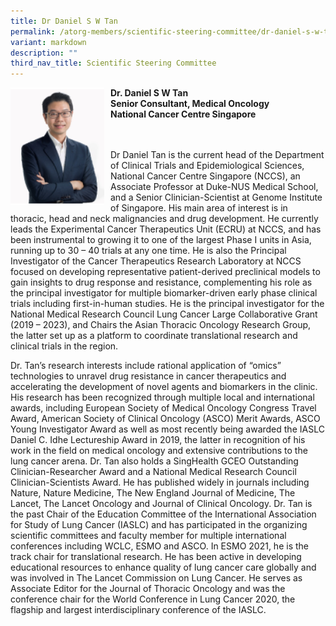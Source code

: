 ```yaml
---
title: Dr Daniel S W Tan
permalink: /atorg-members/scientific-steering-committee/dr-daniel-s-w-tan/
variant: markdown
description: ""
third_nav_title: Scientific Steering Committee
---
```

<img src="/images/ATORG%20Oncology%20Research%20Group/Scientific%20Steering%20Committee/Dr_daniel.png" style="width: 150px; float: left; margin-right: 10px;">

<strong>Dr. Daniel S W Tan<br>
Senior Consultant, Medical Oncology<br>
National Cancer Centre Singapore</strong>

<br><br>
Dr Daniel Tan is the current head of the Department of Clinical Trials and Epidemiological Sciences, National Cancer Centre Singapore (NCCS), an Associate Professor at Duke-NUS Medical School, and a Senior Clinician-Scientist at Genome Institute of Singapore. His main area of interest is in thoracic, head and neck malignancies and drug development. He currently leads the Experimental Cancer Therapeutics Unit (ECRU) at NCCS, and has been instrumental to growing it to one of the largest Phase I units in Asia, running up to 30 – 40 trials at any one time. He is also the Principal Investigator of the Cancer Therapeutics Research Laboratory at NCCS focused on developing representative patient-derived preclinical models to gain insights to drug response and resistance, complementing his role as the principal investigator for multiple biomarker-driven early phase clinical trials including first-in-human studies. He is the principal investigator for the National Medical Research Council Lung Cancer Large Collaborative Grant (2019 – 2023), and Chairs the Asian Thoracic Oncology Research Group, the latter set up as a platform to coordinate translational research and clinical trials in the region.

Dr. Tan’s research interests include rational application of “omics” technologies to unravel drug resistance in cancer therapeutics and accelerating the development of novel agents and biomarkers in the clinic. His research has been recognized through multiple local and international awards, including European Society of Medical Oncology Congress Travel Award, American Society of Clinical Oncology (ASCO) Merit Awards, ASCO Young Investigator Award as well as most recently being awarded the IASLC Daniel C. Idhe Lectureship Award in 2019, the latter in recognition of his work in the field on medical oncology and extensive contributions to the lung cancer arena. Dr. Tan also holds a SingHealth GCEO Outstanding Clinician-Researcher Award and a National Medical Research Council Clinician-Scientists Award. He has published widely in journals including Nature, Nature Medicine, The New England Journal of Medicine, The Lancet, The Lancet Oncology and Journal of Clinical Oncology. Dr. Tan is the past Chair of the Education Committee of the International Association for Study of Lung Cancer (IASLC) and has participated in the organizing scientific committees and faculty member for multiple international conferences including WCLC, ESMO and ASCO. In ESMO 2021, he is the track chair for translational research. He has been active in developing educational resources to enhance quality of lung cancer care globally and was involved in The Lancet Commission on Lung Cancer. He serves as Associate Editor for the Journal of Thoracic Oncology and was the conference chair for the World Conference in Lung Cancer 2020, the flagship and largest interdisciplinary conference of the IASLC.
